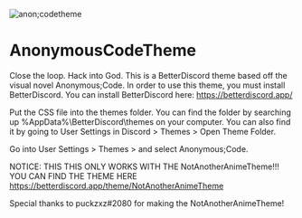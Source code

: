 ![anon;codetheme](https://user-images.githubusercontent.com/110787004/183310673-ae809f20-a9bb-430d-bf13-6fd7081d1cf0.png)

# AnonymousCodeTheme

Close the loop. Hack into God.
This is a BetterDiscord theme based off the visual novel Anonymous;Code. In order to use this theme, you must install BetterDiscord. 
You can install BetterDiscord here: https://betterdiscord.app/ 

Put the CSS file into the themes folder. You can find the folder by searching up %AppData%\BetterDiscord\themes on your computer. 
You can also find it by going to User Settings in Discord > Themes > Open Theme Folder.

Go into User Settings > Themes > and select Anonymous;Code.

NOTICE: THIS THIS ONLY WORKS WITH THE NotAnotherAnimeTheme!!! YOU CAN FIND THE THEME HERE https://betterdiscord.app/theme/NotAnotherAnimeTheme

Special thanks to puckzxz#2080 for making the NotAnotherAnimeTheme!
